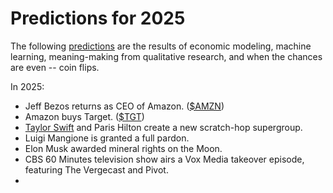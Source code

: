 # Predictions for 2025

The following [predictions](https://www.youtube.com/watch?v=lSPNQ82Sq4E) are the results of economic modeling, machine learning, meaning-making from qualitative research, and when the chances are even -- coin flips.

In 2025:
  
  * Jeff Bezos returns as CEO of Amazon. ([$AMZN][a_amzn])
  * Amazon buys Target. ([$TGT][a_tgt])
  * [Taylor Swift](https://x.com/taylorswift13) and Paris Hilton create a new scratch-hop supergroup.
  * Luigi Mangione is granted a full pardon.
  * Elon Musk awarded mineral rights on the Moon.
  * CBS 60 Minutes television show airs a Vox Media takeover episode, featuring The Vergecast and Pivot.
  * 
    


[a_tgt]: https://finance.yahoo.com/quote/TGT
[a_amzn]: https://finance.yahoo.com/quote/AMZN
